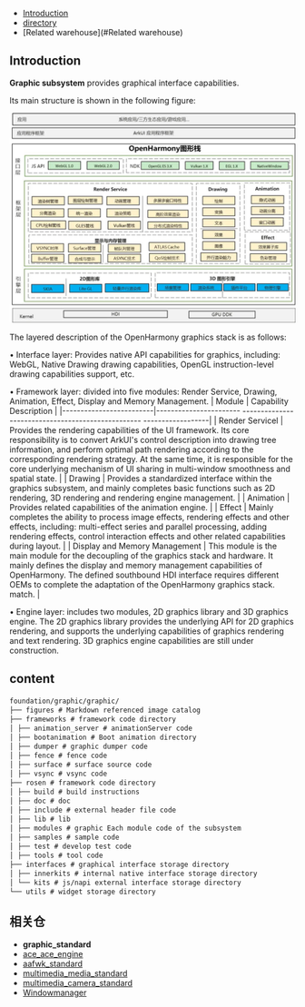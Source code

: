 - [Introduction](#Introduction)
- [directory](#directory)
- [Related warehouse](#Related warehouse)

## Introduction

**Graphic subsystem** provides graphical interface capabilities.

Its main structure is shown in the following figure:

![Graphic subsystem architecture diagram](./figures/graphic_rosen_architecture.jpg)

The layered description of the OpenHarmony graphics stack is as follows:

• Interface layer: Provides native API capabilities for graphics, including: WebGL, Native Drawing drawing capabilities, OpenGL instruction-level drawing capabilities support, etc.

• Framework layer: divided into five modules: Render Service, Drawing, Animation, Effect, Display and Memory Management.
| Module | Capability Description |
|-------------------------|----------------------- -------------------------------------------------- ------------------|
| Render Servicel | Provides the rendering capabilities of the UI framework. Its core responsibility is to convert ArkUI's control description into drawing tree information, and perform optimal path rendering according to the corresponding rendering strategy. At the same time, it is responsible for the core underlying mechanism of UI sharing in multi-window smoothness and spatial state. |
| Drawing | Provides a standardized interface within the graphics subsystem, and mainly completes basic functions such as 2D rendering, 3D rendering and rendering engine management. |
| Animation | Provides related capabilities of the animation engine. |
| Effect | Mainly completes the ability to process image effects, rendering effects and other effects, including: multi-effect series and parallel processing, adding rendering effects, control interaction effects and other related capabilities during layout. |
| Display and Memory Management | This module is the main module for the decoupling of the graphics stack and hardware. It mainly defines the display and memory management capabilities of OpenHarmony. The defined southbound HDI interface requires different OEMs to complete the adaptation of the OpenHarmony graphics stack. match. |

• Engine layer: includes two modules, 2D graphics library and 3D graphics engine. The 2D graphics library provides the underlying API for 2D graphics rendering, and supports the underlying capabilities of graphics rendering and text rendering. 3D graphics engine capabilities are still under construction.


## content
```
foundation/graphic/graphic/
├── figures # Markdown referenced image catalog
├── frameworks # framework code directory
│ ├── animation_server # animationServer code
│ ├── bootanimation # Boot animation directory
│ ├── dumper # graphic dumper code
│ ├── fence # fence code
│ ├── surface # surface source code
│ ├── vsync # vsync code
├── rosen # framework code directory
│ ├── build # build instructions
│ ├── doc # doc
│ ├── include # external header file code
│ ├── lib # lib
│ ├── modules # graphic Each module code of the subsystem
│ ├── samples # sample code
│ ├── test # develop test code
│ ├── tools # tool code
├── interfaces # graphical interface storage directory
│ ├── innerkits # internal native interface storage directory
│ └── kits # js/napi external interface storage directory
└── utils # widget storage directory
```


## 相关仓
- **graphic_standard**
- [ace_ace_engine](https://gitee.com/openharmony/ace_ace_engine)
- [aafwk_standard](https://gitee.com/openharmony/aafwk_standard)
- [multimedia_media_standard](https://gitee.com/openharmony/multimedia_media_standard)
- [multimedia_camera_standard](https://gitee.com/openharmony/multimedia_camera_standard)
- [Windowmanager](https://gitee.com/openharmony/windowmanager)
